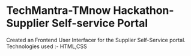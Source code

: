 # TechMantra-TMnow Hackathon-Supplier Self-service Portal 
Created an Frontend User Interfacer for the Supplier Self-Service portal.
Technologies used :- HTML,CSS
